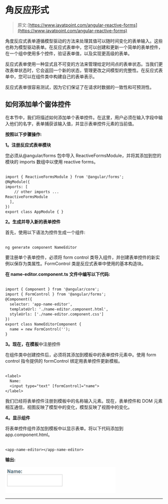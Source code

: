# 角反应形式

> 原文:[https://www.javatpoint.com/angular-reactive-forms](https://www.javatpoint.com/angular-reactive-forms)

角度反应式表单遵循模型驱动的方法来处理其值可以随时间变化的表单输入。这些也称为模型驱动表单。在反应式表单中，您可以创建和更新一个简单的表单控件，在一个组中使用多个控件，验证表单值，以及实现更高级的表单。

反应式表单使用一种显式且不可变的方法来管理给定时间点的表单状态。当我们更改表单状态时，它会返回一个新的状态，管理更改之间模型的完整性。在反应式表单中，您可以在组件类中构建自己的表单表示。

反应式表单很容易测试，因为它们保证了在请求时数据的一致性和可预测性。

## 如何添加单个窗体控件

在本节中，我们将描述如何添加单个表单控件。在这里，用户必须在输入字段中输入他们的名字，表单捕获该输入值，并显示表单控件元素的当前值。

**按照以下步骤操作:**

**1。注册反应式表单模块**

您必须从@angular/forms 包中导入 ReactiveFormsModule，并将其添加到您的模块的 imports 数组中以使用 reactive forms。

```

import { ReactiveFormsModule } from '@angular/forms';
@NgModule({
imports: [
    // other imports ...
ReactiveFormsModule
  ],
})
export class AppModule { }

```

**2。生成并导入新的表单控件**

首先，使用以下语法为控件生成一个组件:

```

ng generate component NameEditor

```

要注册单个表单控件，必须将 form control 类导入组件，并创建表单控件的新实例以保存为类属性。FormControl 类是反应式表单中使用的基本构造块。

**在 name-editor.component.ts 文件中编写以下代码:**

```

import { Component } from '@angular/core';
import { FormControl } from '@angular/forms';
@Component({
  selector: 'app-name-editor',
  templateUrl: './name-editor.component.html',
  styleUrls: ['./name-editor.component.css']
})
export class NameEditorComponent {
  name = new FormControl('');
}

```

**3。现在，在模板**中注册控件

在组件类中创建控件后，必须将其添加到模板中的表单控件元素中。使用 form control 指令提供的 formControl 绑定用表单控件更新模板。

```

<label>
  Name:
  <input type="text" [formControl]="name">
</label>

```

我们已经将表单控件注册到模板中的名称输入元素。现在，表单控件和 DOM 元素相互通信，视图反映了模型中的变化，模型反映了视图中的变化。

**4。显示组件**

将表单控件组件添加到模板中以显示表单。将以下代码添加到 app.component.html。

```

<app-name-editor></app-name-editor>

```

**输出:**

![Angular Reactive Forms](img/0f5ff47b680cd09ee4b0fd2deb7fb037.png)

* * *